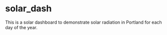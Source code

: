 # solar_dash
This is a solar dashboard to demonstrate solar radiation in Portland for each day of the year.
